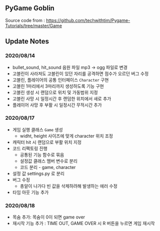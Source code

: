 ## PyGame Goblin

Source code from : https://github.com/techwithtim/Pygame-Tutorials/tree/master/Game

## Update Notes

### 2020/08/14
- bullet_sound, hit_sound 음원 파일 mp3 -> ogg 파일로 변경
- 고블린이 사라져도 고블린이 있던 자리를 공격하면 점수가 오르던 버그 수정
- 고블린, 플레이어의 공통 인터페이스 `Character` 구현
- 고블린 1마리에서 3마리까지 생성하도록 기능 구현
- 고블린 생성 시 랜덤으로 위치 및 가동범위 지정
- 고블린 사망 시 일정시간 후 랜덤한 위치에서 새로 추가
- 플레이어 사망 후 부활 시 일정시간 무적시간 추가

### 2020/08/17
- 게임 실행 클래스 `Game` 생성
  - widht, height 사이즈에 맞게 character 위치 조정
- 캐릭터 hit 시 랜덤으로 부활 위치 지정
- 코드 리팩토링 진행
  - 공통된 기능 함수로 묶음
  - 설정값 클래스 멤버 변수로 분리
  - 코드 분리 - game, character
- 설정 값 settings.py 로 분리
- 버그 수정
  - 총알이 나가다 빈 값을 삭제하려해 발생하는 에러 수정
- 타임 아웃 기능 추가


### 2020/08/18
- 목숨 추가: 목숨이 0이 되면 game over
- 재시작 기능 추가 : TIME OUT, GAME OVER 시 R 버튼을 누르면 게임 재시작
